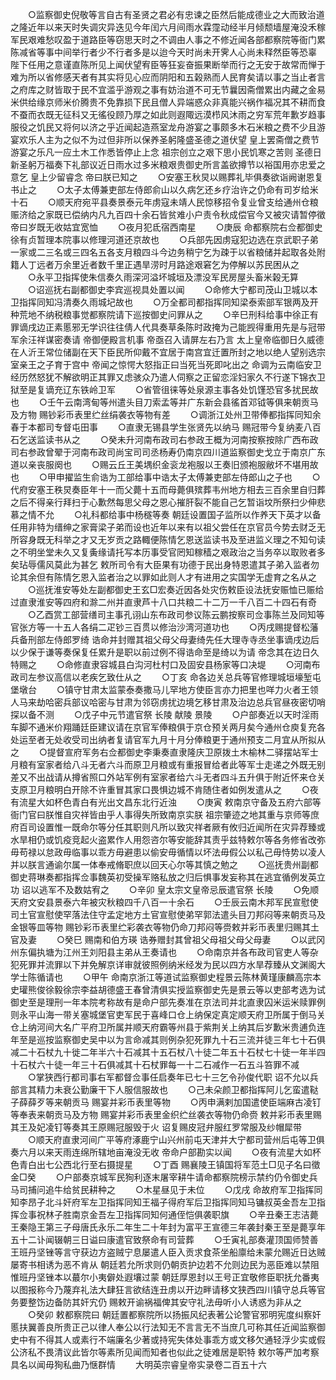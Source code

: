 <!-- { "loadSidebar": true } -->
　　○监察御史倪敬等言自古有圣贤之君必有忠谏之臣然后能成德业之大而致治道之隆近年以来天时失调灾异迭见今年闰六月间雨水霖霪动经半月倾颓墙屋淹没禾稼军民艰难愁叹盈于道路臣等窃思天时之不调由人事之不修近闻各部都察院等衙门累陈减省等事中间举行者少不行者多是以迨今天时尚未开霁人心尚未释然臣等恐辜  陛下任用之意谨直陈所见上闻伏望宥臣等狂妄奋振果断举而行之无安于故常而惮于难为所以省修感天者有其实将见心应而阴阳和五榖熟而人民育矣请以事之当止者言之府库之财皆取于民不宜滥乎游观之事有妨治道不可无节曩因斋僧累出内藏之金易米供给缘京师米价腾贵不免靠损下民且僧人异端惑众非真能兴祸作福况其不耕而食不蚕而衣既无征科又无徭役顾乃厚之如此则遐陬远漠栉风沐雨之穷军荒年歉岁趋事服役之饥民又将何以济之乎近闻起造燕室龙舟游宴之事颇多木石米粮之费不少且游宴欢乐人主为之似不为过但非所以保养圣躬隆盛圣德之道伏望  皇上罢斋僧之费节游宴之乐凡一应土木工作悉皆停止上念  祖宗创立之艰下思小民饥寒之苦则  圣德日新圣躬万福奏下礼部议近日雨水过多米粮艰贵御史所言盖欲撙节以裕国用亦忠爱之意乞  皇上少留睿念  帝曰朕已知之
　　○安塞王秋炅以赐葬礼毕俱奏欲诣阙谢恩复书止之
　　○太子太傅兼吏部左侍郎俞山以久病乞还乡疗治许之仍命有司岁给米十石
　　○顺天府宛平县奏景泰元年虏寇未靖人民惊移招令复业曾支给通州仓粮赈济给之家既已偿纳内凡九百四十余石皆贫难小户责令秋成偿官今又被灾请暂停徵  帝曰岁既无收姑宜宽恤
　　○夜月犯氐宿西南星
　　○庚辰  命都察院右佥都御史徐有贞暂理本院事以修理河道还京故也
　　○兵部先因虏寇犯边选在京武职子弟一家或二三名或三四名五各支月粮四斗今边务稍宁乞为疎于以省粮储并起取各处附籍人丁远者万余里近者数千里正遇旱涝时月路途艰窘乞为停解以苏民困从之
　　○永平卫指挥使朱信奏久雨深河溢坏城垣及漂没军民房屋头畜米榖无算
　　○诏巡抚右副都御史李宾巡视具处置以闻
　　○命修大宁都司茂山卫城以本卫指挥同知冯清奏久雨城圮故也
　　○万全都司都指挥同知梁泰索部军银两及开种荒地不纳税粮事觉都察院请下巡按御史问罪从之
　　○辛巳刑科给事中徐正有罪谪戌边正素慝邪无学识往往倩人代具奏草条陈时政掩为己能觊得重用先是与冠带军余汪祥谋密奏请  帝御便殿言机事  帝亟召入请屏左右乃言  太上皇帝临御日久威德在人沂王常位储副在天下臣民所仰戴不宜居于南宫宜迁置所封之地以绝人望别选宗室亲王之子育于宫中  帝闻之惊愕大怒指正曰当死当死即叱出之  命调为云南临安卫经历然怒犹不解欲明正其罪又虑骇众乃遣人伺察之正留恋淫妇家久不行遂下锦衣卫狱至是复谪充辽东铁岭卫军
　　○省管徂徕等处泉源主事各处饥馑恐官多扰民故也
　　○壬午云南湾甸等州遣头目刀索孟等并广东新会县徭首邓钺等俱来朝贡马及方物  赐钞彩币表里纻丝绢袭衣等物有差
　　○调浙江处州卫带俸都指挥同知余春于本都司专督屯田事
　　○直隶无锡县学生张贤先以纳马  赐冠带今复纳麦八百石乞送监读书从之
　　○癸未升河南布政司右参政王概为河南按察按除广西布政司右参政曾翚于河南布政司尚宝司司丞杨寿仍南京四川道监察御史戈立于南京广东道以亲丧服阕也
　　○赐云丘王美堣织金衮龙袍服以王奏旧颁袍服敝坏不堪用故也
　　○甲申擢监生俞诰为工部给事中诰太子太傅兼吏部左侍郎山之子也
　　○代府安塞王秩炅奏臣年十一而父薨十五而母薨俱殡葬韦州地方相去三百余里自归葬之后不得亲行拜扫于心歉然每思父母之恩心摧肝裂不能自己乞暂诣坟所祭扫少伸悲慕之情不允
　　○礼科都给事中杨穟等奏  朝廷设置国子监所以作养天下英才以备任用非特为缙绅之家膏梁子弟而设也近年以来有以祖父尝任在京官员今势去财乏无所容身既无科举之才又无岁贡之路輙便陈情乞恩送监读书及至进监义理之不知句读之不明坐堂未久又复夤缘请托写本历事受官罔知稼穑之艰政治之当务卒以取败者多矣玷辱儒风莫此为甚乞  敕所司令有大臣果有功德于民出身特恩遣其子弟入监者勿论其余但有陈情乞恩入监者治之以罪如此则人才有进用之实国学无虚育之名从之
　　○巡抚淮安等处左副都御史王玄□宏奏近因各处灾伤敕臣设法抚安赈恤已赈给过直隶淮安等四府和滁二州并直隶芦十八口共粮二十二万一千八百二十四石有奇
　　○乙酉赏工部营缮司主事孔诩山东布政司参议陈云鹏按察司佥事陈兰及同知等官张方等一十五人各绢二疋钞三百贯以修治沙湾河道功也
　　○丙戌赐提督松藩兵备刑部左侍郎罗绮  诰命并封赠其祖父母父母妻绮先任大理寺寺丞坐事谪戌边后以少保于谦等奏保复任累升是职以前过例不得诰命至是绮以为请  帝念其在边日久特赐之
　　○命修直隶容城县白沟河杜村口及固安县杨家等口决堤
　　○河南布政司左参议高信以老疾乞致仕从之
　　○丁亥  命各边关总兵等官修理城垣壕堑屯堡墩台
　　○镇守甘肃太监蒙泰奏撒马儿罕地方使臣言亦力把里也咩力火者王领人马来劫哈密兵部议哈密与甘肃为邻窃虏扰边境乞移甘肃及治边总兵官昼夜密切哨探以备不测
　　○戊子中元节遣官祭  长陵  献陵  景陵
　　○户部奏近以天时淫雨车脚不通米价翔踊廷臣建议请在京官军俸粮俱于京仓预关两月矣今通州仓庾复充各处运至者无处收受司出纳者复请官军九月十月分俸粮更于通州预支二月宜从所拟从之
　　○提督宣府军务右佥都御史李秉奏直隶隆庆卫原拨土木榆林二驿摆站军士月粮有室家者给八斗无者六斗而原卫月粮或有重报冒给者此等军士走递之外既无别差又不出战请从撙省照口外站军例有室家者给六斗无者四斗五升俱于附近怀来仓关支原卫月粮明白开除不许重冒其家口畏惧边城不肯随住者如例发遣从之
　　○夜有流星大如杯色青白有光出文昌东北行近浊
　　○庚寅  敕南京守备及五府六部等衙门官曰朕惟自灾祥皆由乎人事得失所致南京实朕  祖宗肇迹之地其重与京师等庶府百司设置惟一既命尔等分任其职则凡所以致灾祥者厥有攸归近闻所在灾异荐臻或水旱相仍或饥疫竞起火盗累作人用怨咨尔等安能辞其责乎兹特敕尔等各务修省改弥毋苟禄以怠政毋临事以乖方毋避患以偷安毋循情以坏法毋假公以私己毋恃势以凌人并以朕言通谕尔属一体奉戒脩职庶以回天心尔等其慎之勉之
　　○巡抚贵州副都御史蒋琳奏都指挥佥事魏英初受操军赂私放之归后惧事发妄称其在逃宜循例发英立功  诏以逃军不及数姑宥之
　　○辛卯  皇太宗文皇帝忌辰遣官祭  长陵
　　○免顺天府文安县景泰六年被灾秋粮四千八百一十余石
　　○壬辰云南木邦军民宣慰使司土官宣慰使罕落法住守孟定地方土官宣慰使弟罕郭法遣头目刀邦闷等来朝贡马及金银等皿等物  赐钞彩币表里纻彩袭衣等物仍命刀邦闷等赍敕并彩币表里归赐其土官及妻
　　○癸巳  赐南和伯方瑛  诰券赠封其曾祖父母祖父母父母妻
　　○以武冈州东偏执塘为江州王刘阳县主弟从王奏请也
　　○命南京并各布政司官吏人等杂犯死罪并流罪以下并免解京详审就彼照例纳米经发为民以四方水旱荐臻从文渊阁大学士陈循请也
　　○甲午  命南京浙江等道试监察御史程景云陈林黄瑾康麟高宗本史瓘熊俊徐毅徐宗李益胡德盛王春曾清俱实授监察御史先是景云等以吏部考选为试御史至是理刑一年本院考称故有是命户部先奏准在京法司并北直隶囚米运米赎罪例则永平山海一带关塞城堡官吏军民于喜峰口仓上纳保定真定顺天府卫所属于倒马关仓上纳河间大名广平府卫所属并顺天府霸等州县于紫荆关上纳其后岁歉米贵逋负连年至是巡按监察御史吴中以为言命减其则例杂犯死罪九十石三流并徒三年七十石俱减二十石杖九十徙二年半六十石减其十五石杖八十徒二年五十石杖七十徒一年半四十石杖六十徒一年三十石俱减其十石杖罪每一十二石减作一石五斗笞罪不减
　　○掌狭西行都司事右军都督佥事任启奏年已七十三乞令孙俊代职  诏不允以兵部言其精力未衰公勤廉干下人服信服故也
　　○己未朵颜卫都指挥阿儿乞蛮遣鞑子薛薛歹等来朝贡马  赐宴并彩币表里等物
　　○丙申满剌加国遣使臣端麻古凌钉等奉表来朝贡马及方物  赐宴并彩币表里金织纻丝袭衣等物仍命赍  敕并彩币表里赐其王及妃凌钉等奏其王原赐冠服毁于火  诏复赐皮冠弁服红罗常服及纱帽犀带
　　○顺天府直隶河间广平等府涿鹿宁山兴州前屯天津并大宁都司营州后屯等卫俱奏六月以来天雨连绵所辖地亩淹没无收  帝命户部勘实以闻
　　○夜有流星大如杯色青白出七公西北行至右摄提星
　　○丁酉  赐襄陵王镇国将军范土□见子名曰徵金□癸
　　○户部奏京城军民狥利逐末屠宰耕牛请命都察院榜示禁约仍令御史兵马司捕问追牛给贫民耕种之
　　○木星昼见于未位
　　○戊戌  命故府军卫指挥同知李昂子北斗奸府军左卫指挥同知王福子得府军后卫指挥同知马镛叔英金吾左卫指挥佥事祝林子胜南京金吾左卫指挥同知何通侄恺俱袭职旗
　　○辛丑秦王志洁薨王秦隐王第三子母唐氏永乐二年生二十年封为富平王宣德三年袭封秦王至是薨享年五十二讣闻辍朝三日谥曰康遣官致祭命有司营葬
　　○壬寅礼部奏灌顶国师赞善王班丹坚锉等言守获边方盗贼宁息屡遣人臣入贡求食茶坐船廪给未蒙允赐近日达贼屡寄书相诱为恶不肯从  朝廷若允所求则仍朝贡护边若不允则边民为恶臣难以禁阻惟班丹坚锉本以蕞尔小夷僻处遐壤过蒙  朝廷厚恩封以王号正宜敬修臣职抚允番夷以图报称今乃蔑弃礼法大肆狂言欲结连丑虏以开边畔请移文狭西四川镇守总兵等官务要整饬边备防其奸宄仍  赐敕开谕祸福俾其安守礼法毋听小人诱惑为非从之
　　○癸卯  敕都察院曰  朝廷置都察院所以扬振风纪表著公论警官邪明宪度纠察奸慝扶翼善良所贵正己以律人奉公以行法知无不言言无不当庶几可称其任近闻监察御史中有不得其人或素行不端廉名少著或持宪失体处事乖方或文移欠通轻浮少实或假公济私不畏清议此皆尔等素所见闻而知者也似此之徒难居是职特  敕尔等严加考察具名以闻毋狥私曲乃惬群情
　　大明英宗睿皇帝实录卷二百五十六
